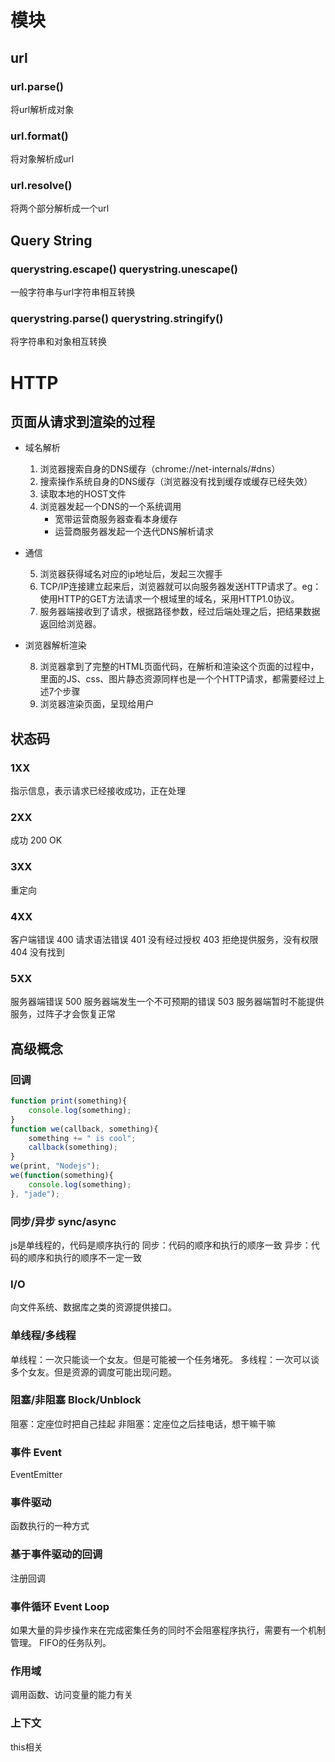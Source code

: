 
# 模块

## url
### url.parse()
将url解析成对象
### url.format()
将对象解析成url
### url.resolve()
将两个部分解析成一个url

## Query String
### querystring.escape() querystring.unescape()
一般字符串与url字符串相互转换
### querystring.parse()  querystring.stringify()
将字符串和对象相互转换

# HTTP
## 页面从请求到渲染的过程
- 域名解析
    1. 浏览器搜索自身的DNS缓存（chrome://net-internals/#dns）
    2. 搜索操作系统自身的DNS缓存（浏览器没有找到缓存或缓存已经失效）
    3. 读取本地的HOST文件
    4. 浏览器发起一个DNS的一个系统调用
        - 宽带运营商服务器查看本身缓存
        - 运营商服务器发起一个迭代DNS解析请求
- 通信
    
    5. 浏览器获得域名对应的ip地址后，发起三次握手
    6. TCP/IP连接建立起来后，浏览器就可以向服务器发送HTTP请求了。eg：使用HTTP的GET方法请求一个根域里的域名，采用HTTP1.0协议。
    7. 服务器端接收到了请求，根据路径参数，经过后端处理之后，把结果数据返回给浏览器。
- 浏览器解析渲染
    
    8. 浏览器拿到了完整的HTML页面代码，在解析和渲染这个页面的过程中，里面的JS、css、图片静态资源同样也是一个个HTTP请求，都需要经过上述7个步骤
    9. 浏览器渲染页面，呈现给用户

## 状态码
### 1XX
指示信息，表示请求已经接收成功，正在处理
### 2XX
成功
200 OK  
### 3XX
重定向
### 4XX
客户端错误
400 请求语法错误
401 没有经过授权
403 拒绝提供服务，没有权限
404 没有找到
### 5XX
服务器端错误
500 服务器端发生一个不可预期的错误
503 服务器端暂时不能提供服务，过阵子才会恢复正常

## 高级概念
### 回调
```js
function print(something){
    console.log(something);
}
function we(callback, something){
    something += " is cool";
    callback(something);
}
we(print, "Nodejs");
we(function(something){
    console.log(something);
}, "jade");
```
### 同步/异步  sync/async
js是单线程的，代码是顺序执行的
同步：代码的顺序和执行的顺序一致
异步：代码的顺序和执行的顺序不一定一致

### I/O
向文件系统、数据库之类的资源提供接口。

### 单线程/多线程 
单线程：一次只能谈一个女友。但是可能被一个任务堵死。
多线程：一次可以谈多个女友。但是资源的调度可能出现问题。

### 阻塞/非阻塞 Block/Unblock
阻塞：定座位时把自己挂起
非阻塞：定座位之后挂电话，想干嘛干嘛

### 事件 Event
EventEmitter

### 事件驱动
函数执行的一种方式

### 基于事件驱动的回调
注册回调

### 事件循环 Event Loop
如果大量的异步操作来在完成密集任务的同时不会阻塞程序执行，需要有一个机制管理。
FIFO的任务队列。

### 作用域
调用函数、访问变量的能力有关
### 上下文
this相关




